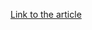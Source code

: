 [Link to the article](https://microsoft.com/security/blog/2018/09/12/office-vba-amsi-parting-the-veil-on-malicious-macros)
